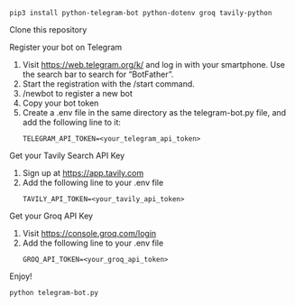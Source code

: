 ```pip3 install python-telegram-bot python-dotenv groq tavily-python```

Clone this repository

Register your bot on Telegram
1. Visit https://web.telegram.org/k/ and log in with your smartphone. Use the search bar to search for “BotFather”.
2. Start the registration with the /start command.
3. /newbot to register a new bot
4. Copy your bot token
5. Create a .env file in the same directory as the telegram-bot.py file, and add the following line to it:
   ```
   TELEGRAM_API_TOKEN=<your_telegram_api_token>
   ```

Get your Tavily Search API Key
1. Sign up at https://app.tavily.com
2. Add the following line to your .env file
   ```
   TAVILY_API_TOKEN=<your_tavily_api_token>
   ```

Get your Groq API Key
1. Visit https://console.groq.com/login
2. Add the following line to your .env file
   ```
   GROQ_API_TOKEN=<your_groq_api_token>
   ```

Enjoy!
```
python telegram-bot.py
```
